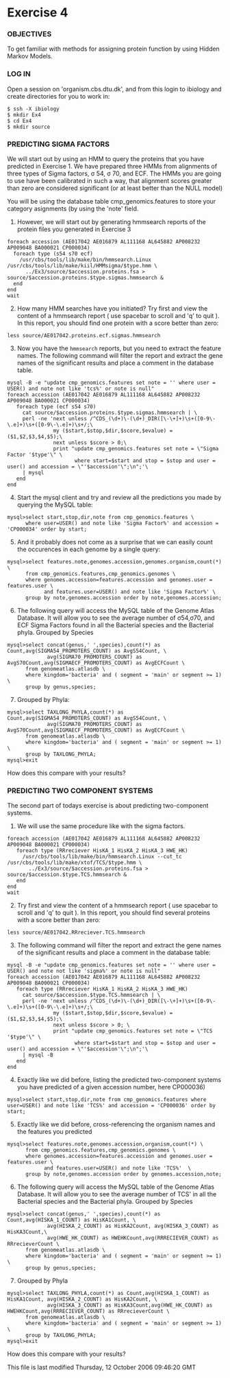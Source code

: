 # Exercise 4

### OBJECTIVES

To get familiar with methods for assigning protein function by using Hidden Markov Models.

### LOG IN

Open a session on 'organism.cbs.dtu.dk', and from this login to ibiology and create directories for you to work in:
```
$ ssh -X ibiology
$ mkdir Ex4
$ cd Ex4
$ mkdir source
```

### PREDICTING SIGMA FACTORS

We will start out by using an HMM to query the proteins that you have predicted in Exercise 1. We have prepared three HMMs from alignments of three types of Sigma factors, σ 54, σ 70, and ECF. The HMMs you are going to use have been calibrated in such a way, that alignment scores greater than zero are considered significant (or at least better than the NULL model)

You will be using the database table cmp_genomics.features to store your category asignments (by using the 'note' field.

1. However, we will start out by generating hmmsearch reports of the protein files you generated in Exercise 3
```
foreach accession (AE017042 AE016879 AL111168 AL645882 AP008232 AP009048 BA000021 CP000034)
  foreach type (s54 s70 ecf)
    /usr/cbs/tools/lib/make/bin/hmmsearch.Linux /usr/cbs/tools/lib/make/kiil/HMMsigma/$type.hmm \
      ../Ex3/source/$accession.proteins.fsa > source/$accession.proteins.$type.sigmas.hmmsearch &
  end
end
wait
```             

2. How many HMM searches have you initiated? Try first and view the content of a hmmsearch report ( use spacebar to scroll and 'q' to quit ). In this report, you should find one protein with a score better than zero:
```
less source/AE017042.proteins.ecf.sigmas.hmmsearch
```             

3.  Now you have the `hmmsearch` reports, but you need to extract the feature names. The following command will filter the report and extract the gene names of the significant results and place a comment in the database table.
```
mysql -B -e "update cmp_genomics.features set note = '' where user = USER() and note not like 'tcs%' or note is null"
foreach accession (AE017042 AE016879 AL111168 AL645882 AP008232 AP009048 BA000021 CP000034)
   foreach type (ecf s54 s70)
     cat source/$accession.proteins.$type.sigmas.hmmsearch | \
     perl -ne 'next unless /^CDS_(\d+)\-(\d+)_DIR([\-\+]+)\s+([0-9\-\.e]+)\s+([0-9\-\.e]+)\s+/;\
               my ($start,$stop,$dir,$score,$evalue) = ($1,$2,$3,$4,$5);\
               next unless $score > 0;\
               print "update cmp_genomics.features set note = \"Sigma Factor '$type'\" \
                      where start=$start and stop = $stop and user = user() and accession = \"'$accession'\";\n";'\
     | mysql
   end
end
```

4. Start the mysql client and try and review all the predictions you made by querying the MySQL table:
```
mysql>select start,stop,dir,note from cmp_genomics.features \
      where user=USER() and note like 'Sigma Factor%' and accession = 'CP000034' order by start;
```

5. And it probably does not come as a surprise that we can easily count the occurences in each genome by a single query:
```
mysql>select features.note,genomes.accession,genomes.organism,count(*) \
      from cmp_genomics.features,cmp_genomics.genomes \
      where genomes.accession=features.accession and genomes.user = features.user \
            and features.user=USER() and note like 'Sigma Factor%' \
      group by note,genomes.accession order by note,genomes.accession;
```          

6. The following query will access the MySQL table of the Genome Atlas Database. It will allow you to see the average number of σ54,σ70, and ECF Sigma Factors found in all the Bacterial species and the Bacterial phyla. Grouped by Species
```
mysql>select concat(genus,' ',species),count(*) as Count,avg(SIGMA54_PROMOTERS_COUNT) as AvgS54Count, \
             avg(SIGMA70_PROMOTERS_COUNT) as AvgS70Count,avg(SIGMAECF_PROMOTERS_COUNT) as AvgECFCount \
      from genomeatlas.atlasdb \
      where kingdom='bacteria' and ( segment = 'main' or segment >= 1) \
      group by genus,species;
```

7. Grouped by Phyla:
```
mysql>select TAXLONG_PHYLA,count(*) as Count,avg(SIGMA54_PROMOTERS_COUNT) as AvgS54Count, \
             avg(SIGMA70_PROMOTERS_COUNT) as AvgS70Count,avg(SIGMAECF_PROMOTERS_COUNT) as AvgECFCount \
      from genomeatlas.atlasdb \
      where kingdom='bacteria' and ( segment = 'main' or segment >= 1) \
      group by TAXLONG_PHYLA;
mysql>exit
```
How does this compare with your results? 

### PREDICTING TWO COMPONENT SYSTEMS

The second part of todays exercise is about predicting two-component systems.

1. We will use the same procedure like with the sigma factors.
```
foreach accession (AE017042 AE016879 AL111168 AL645882 AP008232 AP009048 BA000021 CP000034)
   foreach type (RRreciever HisKA_1 HisKA_2 HisKA_3 HWE_HK)
     /usr/cbs/tools/lib/make/bin/hmmsearch.Linux --cut_tc /usr/cbs/tools/lib/make/xtof/TCS/$type.hmm \
       ../Ex3/source/$accession.proteins.fsa > source/$accession.$type.TCS.hmmsearch &
   end
end
wait
```

2. Try first and view the content of a hmmsearch report ( use spacebar to scroll and 'q' to quit ). In this report, you should find several proteins with a score better than zero:
```
less source/AE017042.RRreciever.TCS.hmmsearch
```

3. The following command will filter the report and extract the gene names of the significant results and place a comment in the database table:
```
mysql -B -e "update cmp_genomics.features set note = '' where user = USER() and note not like 'sigma%' or note is null"
foreach accession (AE017042 AE016879 AL111168 AL645882 AP008232 AP009048 BA000021 CP000034)
   foreach type (RRreciever HisKA_1 HisKA_2 HisKA_3 HWE_HK)
     cat source/$accession.$type.TCS.hmmsearch | \
     perl -ne 'next unless /^CDS_(\d+)\-(\d+)_DIR([\-\+]+)\s+([0-9\-\.e]+)\s+([0-9\-\.e]+)\s+/;\
               my ($start,$stop,$dir,$score,$evalue) = ($1,$2,$3,$4,$5);\
               next unless $score > 0; \
               print "update cmp_genomics.features set note = \"TCS '$type'\" \
                      where start=$start and stop = $stop and user = user() and accession = \"'$accession'\";\n";'\
     | mysql -B
   end
end
```

4. Exactly like we did before, listing the predicted two-component systems you have predicted of a given accession number, here CP000036)
```
mysql>select start,stop,dir,note from cmp_genomics.features where user=USER() and note like 'TCS%' and accession = 'CP000036' order by start;
```

5. Exactly like we did before, cross-referencing the organism names and the features you predicted
```
mysql>select features.note,genomes.accession,organism,count(*) \
      from cmp_genomics.features,cmp_genomics.genomes \
      where genomes.accession=features.accession and genomes.user = features.user \
            and features.user=USER() and note like 'TCS%'  \
      group by note,genomes.accession order by genomes.accession,note;
```

6. The following query will access the MySQL table of the Genome Atlas Database. It will allow you to see the average number of TCS' in all the Bacterial species and the Bacterial phyla. Grouped by Species
```
mysql>select concat(genus,' ',species),count(*) as Count,avg(HISKA_1_COUNT) as HisKA1Count, \
             avg(HISKA_2_COUNT) as HisKA2Count, avg(HISKA_3_COUNT) as HisKA3Count,\
             avg(HWE_HK_COUNT) as HWEHKCount,avg(RRRECIEVER_COUNT) as RRrecieverCount \
      from genomeatlas.atlasdb \
      where kingdom='bacteria' and ( segment = 'main' or segment >= 1) \
      group by genus,species;
```

7. Grouped by Phyla
```
mysql>select TAXLONG_PHYLA,count(*) as Count,avg(HISKA_1_COUNT) as HisKA1Count, avg(HISKA_2_COUNT) as HisKA2Count, \
             avg(HISKA_3_COUNT) as HisKA3Count,avg(HWE_HK_COUNT) as HWEHKCount,avg(RRRECIEVER_COUNT) as RRrecieverCount \
      from genomeatlas.atlasdb \
      where kingdom='bacteria' and ( segment = 'main' or segment >= 1) \
      group by TAXLONG_PHYLA;
mysql>exit
```              

How does this compare with your results?

This file is last modified Thursday, 12 October 2006 09:46:20 GMT
